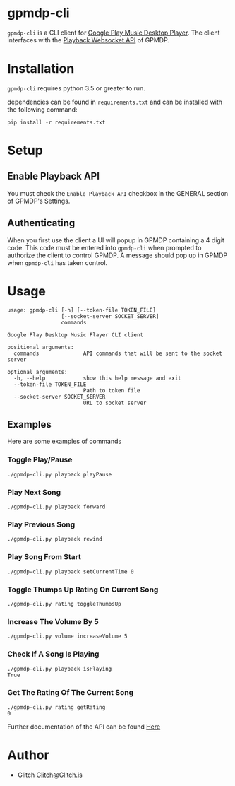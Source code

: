 gpmdp-cli
===

`gpmdp-cli` is a CLI client for
[Google Play Music Desktop Player](https://www.googleplaymusicdesktopplayer.com/). The client interfaces with the
[Playback Websocket API](https://github.com/MarshallOfSound/Google-Play-Music-Desktop-Player-UNOFFICIAL-/blob/master/docs/PlaybackAPI_WebSocket.md)
 of GPMDP.

# Installation
`gpmdp-cli` requires python 3.5 or greater to run.

dependencies can be found in `requirements.txt` and can be installed with the
following command:
```
pip install -r requirements.txt
```

# Setup
## Enable Playback API
You must check the `Enable Playback API` checkbox in the GENERAL section of GPMDP's
Settings.

## Authenticating
When you first use the client a UI will popup in GPMDP containing a 4 digit
code. This code must be entered into `gpmdp-cli` when prompted to authorize the
client to control GPMDP. A message should pop up in GPMDP when `gpmdp-cli`
has taken control.

# Usage
```
usage: gpmdp-cli [-h] [--token-file TOKEN_FILE]
                 [--socket-server SOCKET_SERVER]
                 commands

Google Play Desktop Music Player CLI client

positional arguments:
  commands              API commands that will be sent to the socket server

optional arguments:
  -h, --help            show this help message and exit
  --token-file TOKEN_FILE
                        Path to token file
  --socket-server SOCKET_SERVER
                        URL to socket server

```

## Examples
Here are some examples of commands
### Toggle Play/Pause
```
./gpmdp-cli.py playback playPause
```

### Play Next Song
```
./gpmdp-cli.py playback forward
```

### Play Previous Song
```
./gpmdp-cli.py playback rewind
```

### Play Song From Start
```
./gpmdp-cli.py playback setCurrentTime 0
```

### Toggle Thumps Up Rating On Current Song
```
./gpmdp-cli.py rating toggleThumbsUp
```

### Increase The Volume By 5
```
./gpmdp-cli.py volume increaseVolume 5
```

### Check If A Song Is Playing
```
./gpmdp-cli.py playback isPlaying
True
```

### Get The Rating Of The Current Song
```
./gpmdp-cli.py rating getRating
0
```

Further documentation of the API can be found [Here](https://github.com/gmusic-utils/gmusic.js#documentation)

# Author
* Glitch <Glitch@Glitch.is>
